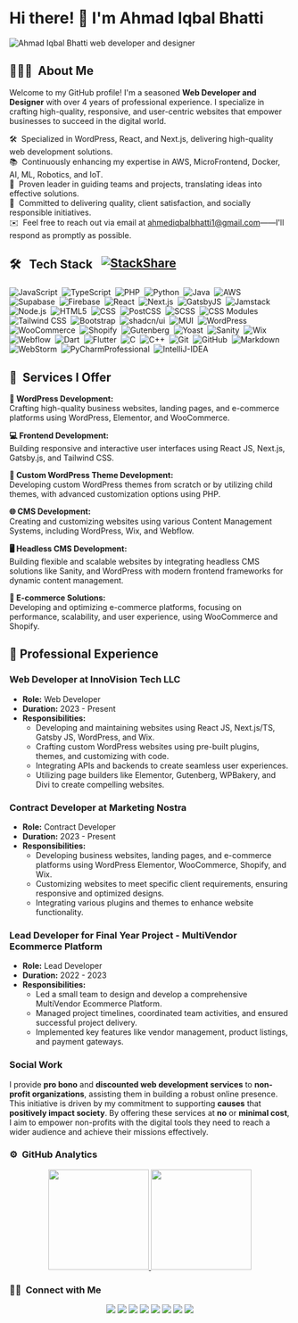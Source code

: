 # Hi there! 👋 I'm Ahmad Iqbal Bhatti
![Ahmad Iqbal Bhatti web developer and designer](https://github.com/user-attachments/assets/2a08defd-9d52-46cb-865d-4c09ea40e4eb)


## 👨🏻‍💻 &nbsp;About Me
Welcome to my GitHub profile! I'm a seasoned **Web Developer and Designer** with over 4 years of professional experience. I specialize in crafting high-quality, responsive, and user-centric websites that empower businesses to succeed in the digital world.

🛠️ &nbsp;Specialized in WordPress, React, and Next.js, delivering high-quality web development solutions.  
📚 &nbsp;Continuously enhancing my expertise in AWS, MicroFrontend, Docker, AI, ML, Robotics, and IoT.  
👥 &nbsp;Proven leader in guiding teams and projects, translating ideas into effective solutions.  
🎯 &nbsp;Committed to delivering quality, client satisfaction, and socially responsible initiatives.  
✉️ &nbsp;Feel free to reach out via email at [ahmediqbalbhatti1@gmail.com](mailto:ahmediqbalbhatti1@gmail.com)——I'll respond as promptly as possible.

## <p style="display: flex; gap:1rem;">🛠 &nbsp; Tech Stack [![StackShare](http://img.shields.io/badge/Tech-Stack-0690fa.svg?style=flat)](https://stackshare.io/ahmadiqbalbhatti/my-stack)</p>

![JavaScript](https://img.shields.io/badge/-JavaScript-030712?style=flat&logo=javascript)&nbsp;
![TypeScript](https://img.shields.io/badge/-TypeScript-030712?style=flat&logo=typescript)&nbsp;
![PHP](https://img.shields.io/badge/-PHP-030712?style=flat&logo=php)&nbsp;
![Python](https://img.shields.io/badge/-Python-030712?style=flat&logo=python)&nbsp;
![Java](https://img.shields.io/badge/-Java-030712?style=flat&logo=openjdk)&nbsp;
![AWS](https://img.shields.io/badge/-Amazon%20Web%20Services-030712?style=flat&logo=amazonwebservices)&nbsp;
![Supabase](https://img.shields.io/badge/-Supabase-030712?style=flat&logo=supabase)&nbsp;
![Firebase](https://img.shields.io/badge/-Firebase-030712?style=flat&logo=firebase)&nbsp;
![React](https://img.shields.io/badge/-React-030712?style=flat&logo=react)&nbsp;
![Next.js](https://img.shields.io/badge/-Next%20JS-030712?style=flat&logo=nextdotjs)&nbsp;
![GatsbyJS](https://img.shields.io/badge/-Gatsby-030712?style=flat&logo=Gatsby)&nbsp;
![Jamstack](https://img.shields.io/badge/-Jamstack-030712?style=flat&logo=jamstack)&nbsp;
![Node.js](https://img.shields.io/badge/-Node.js-030712?style=flat&logo=node.js)&nbsp;
![HTML5](https://img.shields.io/badge/-HTML5-030712?style=flat&logo=html5)&nbsp;
![CSS](https://img.shields.io/badge/-CSS-030712?style=flat&logo=CSS3)&nbsp;
![PostCSS](https://img.shields.io/badge/-PostCSS-030712?style=flat&logo=postcss)&nbsp;
![SCSS](https://img.shields.io/badge/-SCSS-030712?style=flat&logo=CSS3&logoColor=1572B6)&nbsp;
![CSS Modules](https://img.shields.io/badge/-CSS%20Module-030712?style=flat&logo=cssmodules)&nbsp;
![Tailwind CSS](https://img.shields.io/badge/-Tailwind%20CSS-030712?style=flat&logo=tailwindcss)&nbsp;
![Bootstrap](https://img.shields.io/badge/-Bootstrap-030712?style=flat&logo=Bootstrap)&nbsp;
![shadcn/ui](https://img.shields.io/badge/-shadcn/ui-030712?style=flat&logo=shadcn/ui)&nbsp;
![MUI](https://img.shields.io/badge/-MUI-030712?style=flat&logo=MUI)&nbsp;
![WordPress](https://img.shields.io/badge/-WordPress-030712?style=flat&logo=WordPress)&nbsp;
![WooCommerce](https://img.shields.io/badge/-WooCommerce-030712?style=flat&logo=WooCommerce)&nbsp;
![Shopify](https://img.shields.io/badge/-Shopify-030712?style=flat&logo=Shopify)&nbsp;
![Gutenberg](https://img.shields.io/badge/-Gutenberg-030712?style=flat&logo=Gutenberg)&nbsp;
![Yoast](https://img.shields.io/badge/-Yoast-030712?style=flat&logo=Yoast)&nbsp;
![Sanity](https://img.shields.io/badge/-Sanity-030712?style=flat&logo=Sanity)&nbsp;
![Wix](https://img.shields.io/badge/-Wix-030712?style=flat&logo=Wix)&nbsp;
![Webflow](https://img.shields.io/badge/-Webflow-030712?style=flat&logo=Webflow)&nbsp;
![Dart](https://img.shields.io/badge/-Dart-030712?style=flat&logo=dart)&nbsp;
![Flutter](https://img.shields.io/badge/-Flutter-030712?style=flat&logo=Flutter)&nbsp;
![C](https://img.shields.io/badge/-C-030712?style=flat&logo=C)&nbsp;
![C++](https://img.shields.io/badge/-C++-030712?style=flat&logo=C%2B%2B)&nbsp;
![Git](https://img.shields.io/badge/-Git-030712?style=flat&logo=git)&nbsp;
![GitHub](https://img.shields.io/badge/-GitHub-030712?style=flat&logo=github)&nbsp;
![Markdown](https://img.shields.io/badge/-Markdown-030712?style=flat&logo=markdown)
![WebStorm](https://img.shields.io/badge/-WebStorm-030712?style=flat&logo=webstorm)&nbsp;
![PyCharmProfessional](https://img.shields.io/badge/-PyCharm%20Professional-030712?style=flat&logo=pycharm)&nbsp;
![IntelliJ-IDEA](https://img.shields.io/badge/-IntelliJ%20IDEA-030712?style=flat&logo=intellijidea)&nbsp;

## 💼 &nbsp;Services I Offer

**🔧 WordPress Development:** \
Crafting high-quality business websites, landing pages, and e-commerce platforms using WordPress, Elementor, and WooCommerce.

**💻 Frontend Development:** \
Building responsive and interactive user interfaces using React JS, Next.js, Gatsby.js, and Tailwind CSS.

**🎨 Custom WordPress Theme Development:** \
Developing custom WordPress themes from scratch or by utilizing child themes, with advanced customization options using PHP.

**🌐 CMS Development:** \
Creating and customizing websites using various Content Management Systems, including WordPress, Wix, and Webflow.

**🖥️ Headless CMS Development:** \
Building flexible and scalable websites by integrating headless CMS solutions like Sanity, and WordPress with modern frontend frameworks for dynamic content management.

**🛒 E-commerce Solutions:** \
Developing and optimizing e-commerce platforms, focusing on performance, scalability, and user experience, using WooCommerce and Shopify.




## 🏢 Professional Experience

### Web Developer at **InnoVision Tech LLC**
- **Role:** Web Developer
- **Duration:** 2023 - Present
- **Responsibilities:**
    - Developing and maintaining websites using React JS, Next.js/TS, Gatsby JS, WordPress, and Wix.
    - Crafting custom WordPress websites using pre-built plugins, themes, and customizing with code.
    - Integrating APIs and backends to create seamless user experiences.
    - Utilizing page builders like Elementor, Gutenberg, WPBakery, and Divi to create compelling websites.

### Contract Developer at **Marketing Nostra**
- **Role:** Contract Developer
- **Duration:** 2023 - Present
- **Responsibilities:**
    - Developing business websites, landing pages, and e-commerce platforms using WordPress Elementor, WooCommerce, Shopify, and Wix.
    - Customizing websites to meet specific client requirements, ensuring responsive and optimized designs.
    - Integrating various plugins and themes to enhance website functionality.

### Lead Developer for **Final Year Project - MultiVendor Ecommerce Platform**
- **Role:** Lead Developer
- **Duration:** 2022 - 2023
- **Responsibilities:**
    - Led a small team to design and develop a comprehensive MultiVendor Ecommerce Platform.
    - Managed project timelines, coordinated team activities, and ensured successful project delivery.
    - Implemented key features like vendor management, product listings, and payment gateways.

### Social Work
I provide **pro bono** and **discounted web development services** to **non-profit organizations**, assisting them in building a robust online presence. This initiative is driven by my commitment to supporting **causes** that **positively impact society**. By offering these services at **no** or **minimal cost**, I aim to empower non-profits with the digital tools they need to reach a wider audience and achieve their missions effectively.



### ⚙️ &nbsp;GitHub Analytics

<p align="center">
<a href="https://github.com/ahmadiqbalbhatti" >
  <img height="180em" src="https://github-readme-stats-eight-theta.vercel.app/api?username=ahmadiqbalbhatti&show_icons=true&theme=algolia&include_all_commits=true&count_private=true"/>
  <img height="180em" src="https://github-readme-stats-eight-theta.vercel.app/api/top-langs/?username=ahmadiqbalbhatti&layout=compact&langs_count=8&theme=algolia"/>
</a>
</p>

### 🤝🏻 &nbsp;Connect with Me

<p style="text-align: center">
    <a href="https://ahmadiqbalbhatti.com/"><img src="https://img.shields.io/badge/MyWebsite-Ahmad%20Iqbal%20Bhatti-blue?logo=MyWebsite&logoColor=white"/></a>
    <a href="https://calendly.com/ahmediqbalbhatti1/30min"><img src="https://img.shields.io/badge/Book-An%20Appointment-8247F5?logo=Book&logoColor=black"/></a>
    <a href="https://www.linkedin.com/in/ahmadiqbalbhatti/"><img src="https://img.shields.io/badge/-ahmadiqbalbhatti-0A66C2?style=flat&logo=Linkedin&logoColor=white"/></a>
    <a href="mailto:ahmediqbalbhatti1@gmail.com"><img src="https://img.shields.io/badge/-ahmediqbalbhatti1@gmail.com-C5221F?style=flat&logo=Gmail&logoColor=white"/></a>
    <a href="https://www.facebook.com/ahmadiqbal.bhatti.98/"><img src="https://img.shields.io/badge/-@ahmadiqbal.bhatti.98-0866FF?style=flat&logo=Facebook&logoColor=white"/></a>
    <a href="https://www.instagram.com/ahmadiqbal.bhatti/"><img src="https://img.shields.io/badge/-@ahmadiqbal.bhatti-D000C2?style=flat&logo=Instagram&logoColor=white"/></a>
    <a href="https://www.youtube.com/@ahmadiqbalbhatti"><img src="https://img.shields.io/badge/-@ahmadiqbalbhatti-FF0000?style=flat&logo=YouTube&logoColor=white"/></a>
    <a href="https://www.upwork.com/freelancers/~0137feb4ead84e113f"><img src="https://img.shields.io/badge/-@upwork-14A800?style=flat&logo=Upwork&logoColor=white"/></a>
</p>
